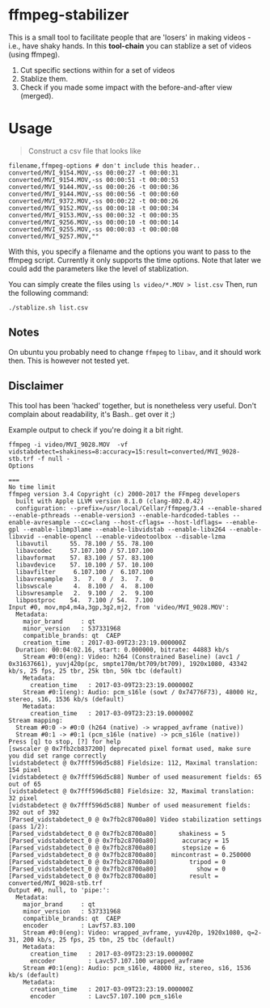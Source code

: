# ffmpeg-stabilizer
This is a small tool to facilitate people that are 'losers' in making videos - i.e., have shaky hands. In this **tool-chain**
you can stablize a set of videos (using ffmpeg).

1. Cut specific sections within for a set of videos
1. Stablize them.
1. Check if you made some impact with the before-and-after view (merged).

# Usage
> Construct a csv file that looks like
~~~CSV
filename,ffmpeg-options # don't include this header..
converted/MVI_9154.MOV,-ss 00:00:27 -t 00:00:31
converted/MVI_9154.MOV,-ss 00:00:51 -t 00:00:53
converted/MVI_9144.MOV,-ss 00:00:26 -t 00:00:36
converted/MVI_9144.MOV,-ss 00:00:56 -t 00:00:60
converted/MVI_9372.MOV,-ss 00:00:22 -t 00:00:26
converted/MVI_9152.MOV,-ss 00:00:18 -t 00:00:34
converted/MVI_9153.MOV,-ss 00:00:32 -t 00:00:35
converted/MVI_9256.MOV,-ss 00:00:10 -t 00:00:14
converted/MVI_9255.MOV,-ss 00:00:03 -t 00:00:08
converted/MVI_9257.MOV,""
~~~
With this, you specify a filename and the options you want to pass to the ffmpeg script. Currently it only supports the time
options. Note that later we could add the parameters like the level of stablization.

You can simply create the files using `ls video/*.MOV > list.csv`
Then, run the following command:
~~~shell
./stablize.sh list.csv
~~~

## Notes
On ubuntu you probably need to change `ffmpeg` to `libav`, and it should work then. This is however not tested yet.

## Disclaimer
This tool has been 'hacked' together, but is nonetheless very useful. Don't complain about readability, it's Bash.. get over it ;)


Example output to check if you're doing it a bit right.
~~~
ffmpeg -i video/MVI_9028.MOV  -vf vidstabdetect=shakiness=8:accuracy=15:result=converted/MVI_9028-stb.trf -f null -
Options

===
No time limit
ffmpeg version 3.4 Copyright (c) 2000-2017 the FFmpeg developers
  built with Apple LLVM version 8.1.0 (clang-802.0.42)
  configuration: --prefix=/usr/local/Cellar/ffmpeg/3.4 --enable-shared --enable-pthreads --enable-version3 --enable-hardcoded-tables --enable-avresample --cc=clang --host-cflags= --host-ldflags= --enable-gpl --enable-libmp3lame --enable-libvidstab --enable-libx264 --enable-libxvid --enable-opencl --enable-videotoolbox --disable-lzma
  libavutil      55. 78.100 / 55. 78.100
  libavcodec     57.107.100 / 57.107.100
  libavformat    57. 83.100 / 57. 83.100
  libavdevice    57. 10.100 / 57. 10.100
  libavfilter     6.107.100 /  6.107.100
  libavresample   3.  7.  0 /  3.  7.  0
  libswscale      4.  8.100 /  4.  8.100
  libswresample   2.  9.100 /  2.  9.100
  libpostproc    54.  7.100 / 54.  7.100
Input #0, mov,mp4,m4a,3gp,3g2,mj2, from 'video/MVI_9028.MOV':
  Metadata:
    major_brand     : qt
    minor_version   : 537331968
    compatible_brands: qt  CAEP
    creation_time   : 2017-03-09T23:23:19.000000Z
  Duration: 00:04:02.16, start: 0.000000, bitrate: 44883 kb/s
    Stream #0:0(eng): Video: h264 (Constrained Baseline) (avc1 / 0x31637661), yuvj420p(pc, smpte170m/bt709/bt709), 1920x1080, 43342 kb/s, 25 fps, 25 tbr, 25k tbn, 50k tbc (default)
    Metadata:
      creation_time   : 2017-03-09T23:23:19.000000Z
    Stream #0:1(eng): Audio: pcm_s16le (sowt / 0x74776F73), 48000 Hz, stereo, s16, 1536 kb/s (default)
    Metadata:
      creation_time   : 2017-03-09T23:23:19.000000Z
Stream mapping:
  Stream #0:0 -> #0:0 (h264 (native) -> wrapped_avframe (native))
  Stream #0:1 -> #0:1 (pcm_s16le (native) -> pcm_s16le (native))
Press [q] to stop, [?] for help
[swscaler @ 0x7fb2cb837200] deprecated pixel format used, make sure you did set range correctly
[vidstabdetect @ 0x7fff596d5c88] Fieldsize: 112, Maximal translation: 154 pixel
[vidstabdetect @ 0x7fff596d5c88] Number of used measurement fields: 65 out of 65
[vidstabdetect @ 0x7fff596d5c88] Fieldsize: 32, Maximal translation: 32 pixel
[vidstabdetect @ 0x7fff596d5c88] Number of used measurement fields: 392 out of 392
[Parsed_vidstabdetect_0 @ 0x7fb2c8700a80] Video stabilization settings (pass 1/2):
[Parsed_vidstabdetect_0 @ 0x7fb2c8700a80]      shakiness = 5
[Parsed_vidstabdetect_0 @ 0x7fb2c8700a80]       accuracy = 15
[Parsed_vidstabdetect_0 @ 0x7fb2c8700a80]       stepsize = 6
[Parsed_vidstabdetect_0 @ 0x7fb2c8700a80]    mincontrast = 0.250000
[Parsed_vidstabdetect_0 @ 0x7fb2c8700a80]         tripod = 0
[Parsed_vidstabdetect_0 @ 0x7fb2c8700a80]           show = 0
[Parsed_vidstabdetect_0 @ 0x7fb2c8700a80]         result = converted/MVI_9028-stb.trf
Output #0, null, to 'pipe:':
  Metadata:
    major_brand     : qt
    minor_version   : 537331968
    compatible_brands: qt  CAEP
    encoder         : Lavf57.83.100
    Stream #0:0(eng): Video: wrapped_avframe, yuv420p, 1920x1080, q=2-31, 200 kb/s, 25 fps, 25 tbn, 25 tbc (default)
    Metadata:
      creation_time   : 2017-03-09T23:23:19.000000Z
      encoder         : Lavc57.107.100 wrapped_avframe
    Stream #0:1(eng): Audio: pcm_s16le, 48000 Hz, stereo, s16, 1536 kb/s (default)
    Metadata:
      creation_time   : 2017-03-09T23:23:19.000000Z
      encoder         : Lavc57.107.100 pcm_s16le
~~~

